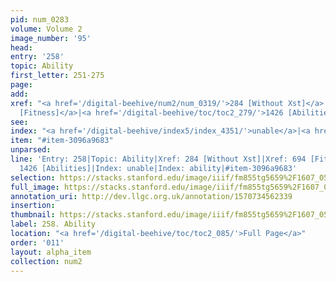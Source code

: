 ```yaml
---
pid: num_0283
volume: Volume 2
image_number: '95'
head: 
entry: '258'
topic: Ability
first_letter: 251-275
page: 
add: 
xref: "<a href='/digital-beehive/num2/num_0319/'>284 [Without Xst]</a>|<a href='/digital-beehive/toc/toc2_154/'>694
  [Fitness]</a>|<a href='/digital-beehive/toc/toc2_279/'>1426 [Abilities]</a>"
see: 
index: "<a href='/digital-beehive/index5/index_4351/'>unable</a>|<a href='/digital-beehive/index1/index_0008/'>ability</a>"
item: "#item-3096a9683"
unparsed: 
line: 'Entry: 258|Topic: Ability|Xref: 284 [Without Xst]|Xref: 694 [Fitness]|Xref:
  1426 [Abilities]|Index: unable|Index: ability|#item-3096a9683'
selection: https://stacks.stanford.edu/image/iiif/fm855tg5659%2F1607_0562/268,4326,3038,706/full/0/default.jpg
full_image: https://stacks.stanford.edu/image/iiif/fm855tg5659%2F1607_0562/full/full/0/default.jpg
annotation_uri: http://dev.llgc.org.uk/annotation/1570734562339
insertion: 
thumbnail: https://stacks.stanford.edu/image/iiif/fm855tg5659%2F1607_0562/268,4326,600,180/250,/0/default.jpg
label: 258. Ability
location: "<a href='/digital-beehive/toc/toc2_085/'>Full Page</a>"
order: '011'
layout: alpha_item
collection: num2
---
```


